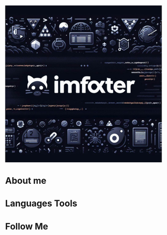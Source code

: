 [![Header](https://github.com/ImFoxter/imfoxter/blob/master/assets/banner.png)](https://discord.com/users/716987557388222567)


# About me


# Languages Tools


# Follow Me